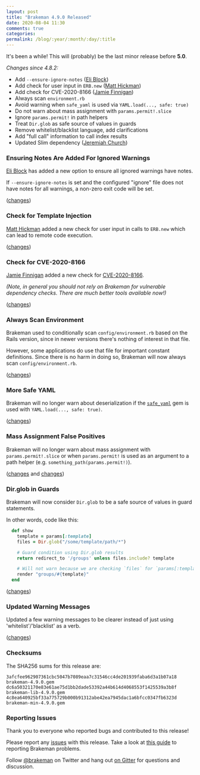 ```yaml
---
layout: post
title: "Brakeman 4.9.0 Released"
date: 2020-08-04 11:30
comments: true
categories:
permalink: /blog/:year/:month/:day/:title
---
```


It's been a while! This will (probably) be the last minor release before **5.0**.

_Changes since 4.8.2:_

* Add `--ensure-ignore-notes` ([Eli Block](https://github.com/eliblock))
* Add check for user input in `ERB.new` ([Matt Hickman](https://github.com/mhickman))
* Add check for CVE-2020-8166 ([Jamie Finnigan](https://github.com/chair6))
* Always scan `environment.rb`
* Avoid warning when `safe_yaml` is used via `YAML.load(..., safe: true)`
* Do not warn about mass assignment with `params.permit!.slice`
* Ignore `params.permit!` in path helpers
* Treat `Dir.glob` as safe source of values in guards
* Remove whitelist/blacklist language, add clarifications
* Add "full call" information to call index results
* Updated Slim dependency ([Jeremiah Church](https://github.com/JeremiahChurch))

### Ensuring Notes Are Added For Ignored Warnings

[Eli Block](https://github.com/eliblock) has added a new option to ensure all ignored warnings have notes.

If `--ensure-ignore-notes` is set and the configured "ignore" file does not have notes for all warnings, a non-zero exit code will be set.

([changes]())

### Check for Template Injection

[Matt Hickman](https://github.com/mhickman) added a new check for user input in calls to `ERB.new` which can lead to remote code execution.

([changes](https://github.com/presidentbeef/brakeman/pull/1395))

### Check for CVE-2020-8166

[Jamie Finnigan](https://github.com/chair6) added a new check for [CVE-2020-8166](https://groups.google.com/g/rubyonrails-security/c/NOjKiGeXUgw).

_(Note, in general you should not rely on Brakeman for vulnerable dependency checks. There are much better tools available now!)_

([changes](https://github.com/presidentbeef/brakeman/pull/1493))

### Always Scan Environment

Brakeman used to conditionally scan `config/environment.rb` based on the Rails version, since in newer versions there's nothing of interest in that file.

However, some applications do use that file for important constant definitions. Since there is no harm in doing so, Brakeman will now always scan `config/environment.rb`.

([changes](https://github.com/presidentbeef/brakeman/pull/1480))

### More Safe YAML

Brakeman will no longer warn about deserialization if the [`safe_yaml`](https://rubygems.org/gems/safe_yaml) gem is used with `YAML.load(..., safe: true)`.

([changes](https://github.com/presidentbeef/brakeman/pull/1496))

### Mass Assignment False Positives

Brakeman will no longer warn about mass assignment with `params.permit!.slice` or when `params.permit!` is used as an argument to a path helper (e.g. `something_path(params.permit!)`).

([changes](https://github.com/presidentbeef/brakeman/pull/1485) and [changes](https://github.com/presidentbeef/brakeman/pull/1484))

### Dir.glob in Guards 

Brakeman will now consider `Dir.glob` to be a safe source of values in guard statements.

In other words, code like this:

```ruby
  def show
    template = params[:template]
    files = Dir.glob("/some/template/path/*")

    # Guard condition using Dir.glob results
    return redirect_to '/groups' unless files.include? template

    # Will not warn because we are checking `files` for `params[:template]` above
    render "groups/#{template}"
  end
```

([changes](https://github.com/presidentbeef/brakeman/pull/1481))

### Updated Warning Messages 

Updated a few warning messages to be clearer instead of just using 'whitelist'/'blacklist' as a verb.

([changes](https://github.com/presidentbeef/brakeman/pull/1486))

### Checksums

The SHA256 sums for this release are:

    3afcfee962907361cbc5047b7089eaa7c31546cc4de201939faba6d3a1b07a18  brakeman-4.9.0.gem
    dc6a50321170e83e61ae75d1bb2dade53392a44b614d4068553f1425539a3b8f  brakeman-lib-4.9.0.gem
    4c8ea640925bf33a775729b000b91312abe42ea7945dac1a6bfcc0347fb6323d  brakeman-min-4.9.0.gem

### Reporting Issues

Thank you to everyone who reported bugs and contributed to this release!

Please report any [issues](https://github.com/presidentbeef/brakeman/issues) with this release. Take a look at [this guide](https://github.com/presidentbeef/brakeman/wiki/How-to-Report-a-Brakeman-Issue) to reporting Brakeman problems.

Follow [@brakeman](https://twitter.com/brakeman) on Twitter and hang out [on Gitter](https://gitter.im/presidentbeef/brakeman) for questions and discussion.

